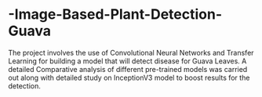 # -Image-Based-Plant-Detection-Guava
The project involves the use of Convolutional Neural Networks and Transfer Learning for building a model that will detect disease for  Guava Leaves. A detailed Comparative analysis of different pre-trained models was carried out along with detailed study on  InceptionV3 model to boost results for the detection.
